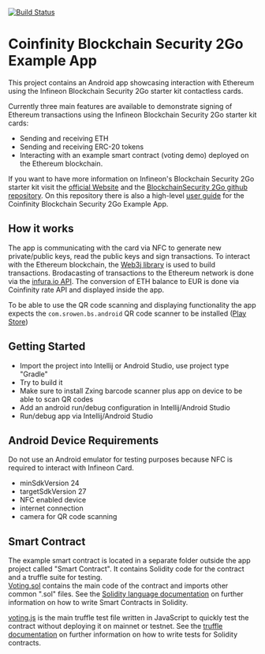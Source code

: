 [![Build Status](https://travis-ci.org/Infineon/BlockchainSecurity2Go-Android.svg?branch=master)](https://travis-ci.org/Infineon/BlockchainSecurity2Go-Android)

Coinfinity Blockchain Security 2Go Example App
===

This project contains an Android app showcasing interaction with Ethereum using 
the Infineon Blockchain Security 2Go starter kit contactless cards.

Currently three main features are available to demonstrate signing of Ethereum transactions 
using the Infineon Blockchain Security 2Go starter kit cards:  
- Sending and receiving ETH
- Sending and receiving ERC-20 tokens
- Interacting with an example smart contract (voting demo) deployed on the Ethereum blockchain.  

If you want to have more information on Infineon's Blockchain Security 2Go starter kit visit the [official Website](https://www.infineon.com/blockchain) and the [BlockchainSecurity 2Go github repository](https://github.com/Infineon/blockchain). On this repository there is also a high-level [user guide](https://github.com/Infineon/Blockchain/blob/master/doc/BlockchainSecurity2Go_UserManual.pdf) for the Coinfinity Blockchain Security 2Go Example App.

How it works
---

The app is communicating with the card via NFC to generate new private/public keys, 
read the public keys and sign transactions. To interact with the Ethereum blockchain, 
the [Web3j library](https://github.com/web3j/web3j) is used to build transactions. 
Brodacasting of transactions to the Ethereum network is done via the 
[infura.io API](https://infura.io/docs).
The conversion of ETH balance to EUR is done via Coinfinity rate API and displayed 
inside the app.

To be able to use the QR code scanning and displaying functionality the app expects the 
`com.srowen.bs.android` QR code scanner to be installed ([Play Store](https://play.google.com/store/apps/details?id=com.srowen.bs.android))   

Getting Started
---

- Import the project into Intellij or Android Studio, use project type "Gradle"
- Try to build it
- Make sure to install Zxing barcode scanner plus app on device to be able to scan QR codes
- Add an android run/debug configuration in Intellij/Android Studio
- Run/debug app via Intellij/Android Studio
  

Android Device Requirements
---

Do not use an Android emulator for testing purposes because NFC is required to interact with Infineon Card.
- minSdkVersion 24  
- targetSdkVersion 27  
- NFC enabled device
- internet connection
- camera for QR code scanning

Smart Contract
---

The example smart contract is located in a separate folder outside the app project called 
"Smart Contract". It contains Solidity code for the contract and a truffle suite for testing.  
[Voting.sol](Smart%20Contract/contracts/Voting.sol) contains the main code of the contract 
and imports other common ".sol" files. See the [Solidity language documentation](https://solidity.readthedocs.io/en/latest/) 
on further information on how to write Smart Contracts in Solidity.

[voting.js](Smart%20Contract/test/voting.js) is the main truffle test file written in JavaScript to quickly test the contract 
without deploying it on mainnet or testnet. See the [truffle documentation](https://truffleframework.com/docs/)
on further information on how to write tests for Solidity contracts.
